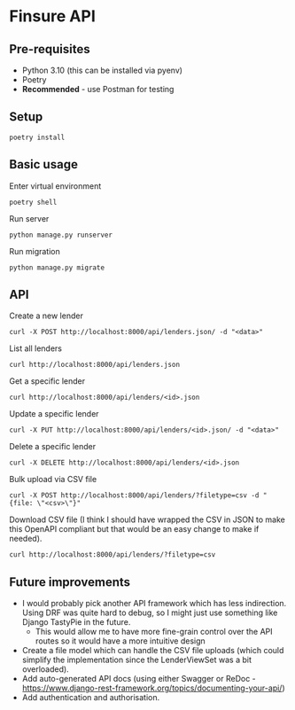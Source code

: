 # Finsure API

## Pre-requisites

- Python 3.10 (this can be installed via pyenv)
- Poetry
- **Recommended** - use Postman for testing

## Setup

```
poetry install
```

## Basic usage

Enter virtual environment

```
poetry shell
```

Run server

```
python manage.py runserver
```

Run migration

```
python manage.py migrate
```

## API

Create a new lender

```
curl -X POST http://localhost:8000/api/lenders.json/ -d "<data>"
```

List all lenders

```
curl http://localhost:8000/api/lenders.json
```

Get a specific lender

```
curl http://localhost:8000/api/lenders/<id>.json
```

Update a specific lender

```
curl -X PUT http://localhost:8000/api/lenders/<id>.json/ -d "<data>"
```

Delete a specific lender

```
curl -X DELETE http://localhost:8000/api/lenders/<id>.json
```

Bulk upload via CSV file

```
curl -X POST http://localhost:8000/api/lenders/?filetype=csv -d "{file: \"<csv>\"}"
```

Download CSV file (I think I should have wrapped the CSV in JSON to make this OpenAPI compliant
but that would be an easy change to make if needed).

```
curl http://localhost:8000/api/lenders/?filetype=csv
```

## Future improvements

- I would probably pick another API framework which has less indirection. Using DRF was quite
  hard to debug, so I might just use something like Django TastyPie in the future.
  - This would allow me to have more fine-grain control over the API routes so it would have
    a more intuitive design
- Create a file model which can handle the CSV file uploads (which could simplify the implementation since the LenderViewSet was a bit overloaded).
- Add auto-generated API docs (using either Swagger or ReDoc - https://www.django-rest-framework.org/topics/documenting-your-api/)
- Add authentication and authorisation.
